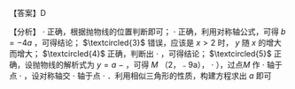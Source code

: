 【答案】D

【分析】 $\cdot$ 正确，根据抛物线的位置判断即可； $\cdot$ 正确，利用对称轴公式，可得 $b = - 4 a$ ，可得结论； $\textcircled{3}$ 错误，应该是 $x { > } 2$ 时， $y$ 随 $x$ 的增大而增大； $\textcircled{4}$ 正确，判断出 $\cdot$ ，可得结论； $\textcircled{5}$ 正确，设抛物线的解析式为 $y = a$ $-$ ，可得 $M$ （2，﹣9a）， $\cdot$ ），过点$M$ 作 $\cdot$ 轴于点 $\cdot$ ，设对称轴交 $\cdot$ 轴于点 $\cdot$ ．利用相似三角形的性质，构建方程求出 $a$ 即可
